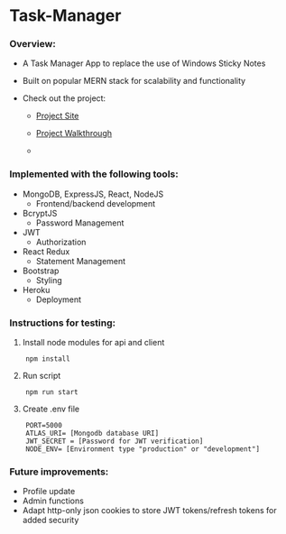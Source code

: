 # Task-Manager 

### Overview:

* A Task Manager App to replace the use of Windows Sticky Notes
* Built on popular MERN stack for scalability and functionality
* Check out the project:

    * [Project Site](https://task-manager-ganjl.herokuapp.com/)

    * [Project Walkthrough](https://www.youtube.com/watch?v=rdK6Myjwhws&ab_channel=Gan)

    * 

### Implemented with the following tools:

* MongoDB, ExpressJS, React, NodeJS
    * Frontend/backend development
* BcryptJS
    * Password Management
* JWT 
    * Authorization 
* React Redux 
    * Statement Management
* Bootstrap
    * Styling
* Heroku
    * Deployment

### Instructions for testing:

1. Install node modules for api and client
```
    npm install
```
2. Run script
```
    npm run start
```
3. Create .env file
```
    PORT=5000
    ATLAS_URI= [Mongodb database URI]
    JWT_SECRET = [Password for JWT verification]
    NODE_ENV= [Environment type "production" or "development"]
```
### Future improvements:

* Profile update 
* Admin functions
* Adapt http-only json cookies to store JWT tokens/refresh tokens for added security  

